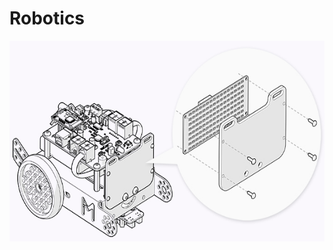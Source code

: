 # Robotics

<img src="https://github.com/rtiwariops/berbils/blob/master/images/LEDfaceImg.jpg" width="600" height="321">
